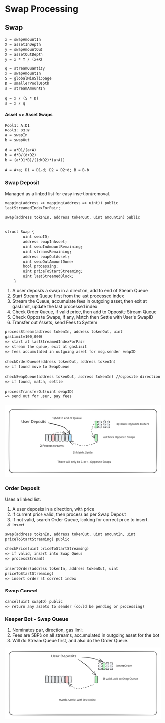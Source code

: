 # Swap Processing

## Swap



```
x = swapAmountIn
X = assetInDepth
y = swapAmountOut
X = assetOutDepth
y = x * Y / (x+X)
```

```
q = streamQuantity
x = swapAmountIn
S = globalMinSlippage
D = smallerPoolDepth
s = streamAmountIn

q = x / (S * D)
s = x / q
```

#### Asset <> Asset Swaps

```
Pool1: A:D1
Pool2: D2:B
a = swapIn
b = swapOut

d = a*D1/(a+A)
b = d*B/(d+D2)
b = (a*D1*B)/((d+D2)*(a+A))

A = A+a; D1 = D1-d; D2 = D2+d; B = B-b
```

### Swap Deposit

Managed as a linked list for easy insertion/removal. &#x20;

```
mapping(address => mapping(address => uint)) public lastStreamedIndexForPair;
```

```
swap(address tokenIn, address tokenOut, uint amountIn) public
```

```

struct Swap {
        uint swapID;
        address swapInAsset;
        uint swapInAmountRemaining;
        uint streamsRemaining;
        address swapOutAsset;
        uint swapOutAmountDone;
        bool processing;
        uint priceToStartStreaming;
        uint lastStreamedBlock;
    }
```

1. A user deposits a swap in a direction, add to end of Stream Queue
2. Start Stream Queue first from the last processed index
3. Stream the Queue, accumulate fees in outgoing asset, then exit at gasLimit, update the last processed index&#x20;
4. Check Order Queue, if valid price, then add to Opposite Stream Queue
5. Check Opposite Swaps, if any, Match then Settle with User's SwapID
6. Transfer out Assets, send Fees to System

```
processStream(address tokenIn, address tokenOut, uint gasLimit=100,000)
=> start at lastStreamedIndexForPair
=> stream the queue, exit at gasLimit
=> fees accumulated in outgoing asset for msg.sender swapID

checkOrderQueue(address tokenOut, address tokenIn)
=> if found move to SwapQueue

checkSwapQueue(address tokenOut, address tokenIn) //opposite direction
=> if found, match, settle

processTransferOut(uint swapID)
=> send out for user, pay fees
```

###



<img src="../.gitbook/assets/file.excalidraw (22).svg" alt="" class="gitbook-drawing">

### Order Deposit

Uses a linked list.&#x20;

1. A user deposits in a direction, with price
2. If current price valid, then process as per Swap Deposit
3. If not valid, search Order Queue, looking for correct price to insert.&#x20;
4. Insert.&#x20;

```
swap(address tokenIn, address tokenOut, uint amountIn, uint priceToStartStreaming) public
```

```
checkPrice(uint priceToStartStreaming)
=> if valid, insert into Swap Queue
=> processStream()

insertOrder(address tokenIn, address tokenOut, uint priceToStartStreaming)
=> insert order at correct index
```

### Swap Cancel

```
cancel(uint swapID) public
=> return any assets to sender (could be pending or processing)
```

### Keeper Bot - Swap Queue

1. Nominates pair, direction, gas limit
2. Fees are 5BPS on all streams, accumulated in outgoing asset for the bot
3. Will do Stream Queue first, and also do the Order Queue.&#x20;



<img src="../.gitbook/assets/file.excalidraw (1).svg" alt="" class="gitbook-drawing">


